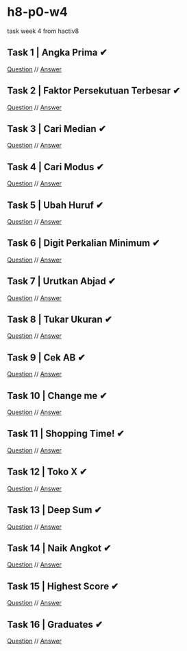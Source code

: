 # h8-p0-w4
task week 4 from hactiv8

## Task 1 | Angka Prima ✔
[Question](https://github.com/hacktiv8/phase-0-activities/blob/master/modules/challenge-angka-prima.md)
//
[Answer](https://github.com/dzakki/h8-p0-w4/blob/master/excercise-1.js)

## Task 2 | Faktor Persekutuan Terbesar ✔
[Question](https://github.com/hacktiv8/phase-0-activities/blob/master/modules/challenge-faktor-persekutuan-terbesar.md)
//
[Answer](https://github.com/dzakki/h8-p0-w4/blob/master/excercise-2.js)

## Task 3 | Cari Median ✔
[Question](https://github.com/hacktiv8/phase-0-activities/blob/master/modules/challenge-cari-median.md)
//
[Answer](https://github.com/dzakki/h8-p0-w4/blob/master/excercise-3.js)

## Task 4 | Cari Modus ✔
[Question](https://github.com/hacktiv8/phase-0-activities/blob/master/modules/challenge-cari-modus.md)
//
[Answer](https://github.com/dzakki/h8-p0-w4/blob/master/excercise-4.js)

## Task 5 | Ubah Huruf ✔
[Question](https://github.com/hacktiv8/phase-0-activities/blob/master/modules/challenge-ubah-huruf.md)
//
[Answer](https://github.com/dzakki/h8-p0-w4/blob/master/excercise-5.js)

## Task 6 | Digit Perkalian Minimum ✔
[Question](https://github.com/hacktiv8/phase-0-activities/blob/master/modules/challenge-digit-perkalian-minimum.md)
//
[Answer](https://github.com/dzakki/h8-p0-w4/blob/master/excercise-6.js)

## Task 7 | Urutkan Abjad ✔
[Question](https://github.com/hacktiv8/phase-0-activities/blob/master/modules/challenge-urutkan-abjad.md)
//
[Answer](https://github.com/dzakki/h8-p0-w4/blob/master/excercise-7.js)

## Task 8 | Tukar Ukuran ✔
[Question](https://github.com/hacktiv8/phase-0-activities/blob/master/modules/challenge-tukar-besar-kecil.md)
//
[Answer](https://github.com/dzakki/h8-p0-w4/blob/master/excercise-8.js)

## Task 9 | Cek AB ✔
[Question](https://github.com/hacktiv8/phase-0-activities/blob/master/modules/challenge-tukar-besar-kecil.md)
//
[Answer](https://github.com/dzakki/h8-p0-w4/blob/master/excercise-9.js)

## Task 10 | Change me ✔
[Question](https://github.com/hacktiv8/phase-0-activities/blob/master/modules/challenge-object-literal.md)
//
[Answer](https://github.com/dzakki/h8-p0-w4/blob/master/excercise-10.js)

## Task 11 | Shopping Time! ✔
[Question](https://github.com/hacktiv8/phase-0-activities/blob/master/modules/challenge-shopping-time.md)
//
[Answer](https://github.com/dzakki/h8-p0-w4/blob/master/excercise-11.js)

## Task 12 | Toko X ✔
[Question](https://github.com/hacktiv8/phase-0-activities/blob/master/modules/challenge-toko-x.md)
//
[Answer](https://github.com/dzakki/h8-p0-w4/blob/master/excercise-12.js)

## Task 13 | Deep Sum ✔
[Question](https://github.com/hacktiv8/phase-0-activities/blob/master/modules/challenge-deep-sum.md)
//
[Answer](https://github.com/dzakki/h8-p0-w4/blob/master/excercise-13.js)    

## Task 14 | Naik Angkot ✔
[Question](https://github.com/hacktiv8/phase-0-activities/blob/master/modules/challenge-naik-angkot.md)
//
[Answer](https://github.com/dzakki/h8-p0-w4/blob/master/excercise-14.js)    

## Task 15 | Highest Score ✔
[Question](https://github.com/hacktiv8/phase-0-activities/blob/master/modules/challenge-highest-score.md)
//
[Answer](https://github.com/dzakki/h8-p0-w4/blob/master/excercise-15.js)    

## Task 16 | Graduates ✔
[Question](https://github.com/hacktiv8/phase-0-activities/blob/master/modules/challenge-graduates.md)
//
[Answer](https://github.com/dzakki/h8-p0-w4/blob/master/excercise-16.js)    